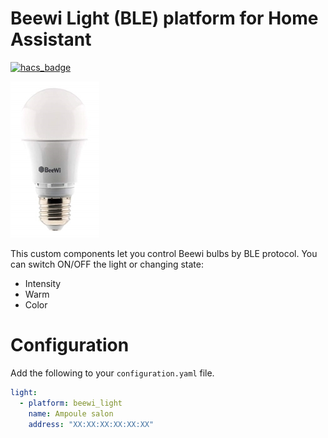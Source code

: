 # Beewi Light (BLE) platform for Home Assistant
[![hacs_badge](https://img.shields.io/badge/HACS-Custom-41BDF5.svg?style=for-the-badge)](https://github.com/hacs/integration)

![Bulb](https://github.com/bbo76/light.beewi/blob/master/BeewiBulb.jpg)

This custom components let you control Beewi bulbs by BLE protocol.
You can switch ON/OFF the light or changing state:
 - Intensity
 - Warm
 - Color

# Configuration
Add the following to your `configuration.yaml` file.

```yaml
light:
  - platform: beewi_light
    name: Ampoule salon
    address: "XX:XX:XX:XX:XX:XX"
  ```

